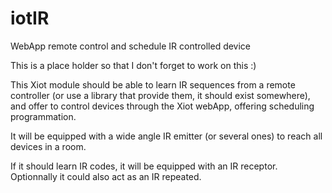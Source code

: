 # iotIR
WebApp remote control and schedule IR controlled device

This is a place holder so that I don't forget to work on this :)

This Xiot module should be able to learn IR sequences from a remote controller (or use a library that provide them, it should exist somewhere), and offer to control devices through the Xiot webApp, offering scheduling programmation.

It will be equipped with a wide angle IR emitter (or several ones) to reach all devices in a room.

If it should learn IR codes, it will be equipped with an IR receptor. Optionnally it could also act as an IR repeated.
